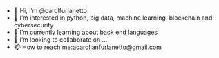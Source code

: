 - 👋 Hi, I’m @carolfurlanetto
- 👀 I’m interested in python, big data, machine learning, blockchain and cybersecurity
- 🌱 I’m currently learning about back end languages 
- 💞️ I’m looking to collaborate on ...
- 📫 How to reach me:acarolianfurlanetto@gmail.com

<!---
CarolinaFurlanetto/CarolinaFurlanetto is a ✨ special ✨ repository because its `README.md` (this file) appears on your GitHub profile.
You can click the Preview link to take a look at your changes.
--->

